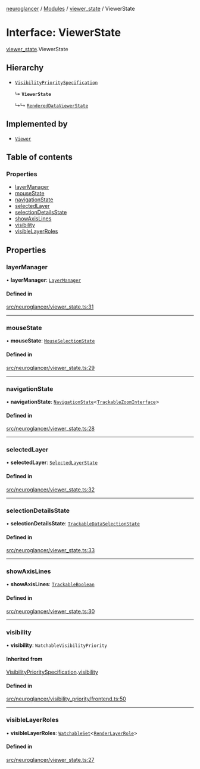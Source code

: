 [neuroglancer](../README.md) / [Modules](../modules.md) / [viewer\_state](../modules/viewer_state.md) / ViewerState

# Interface: ViewerState

[viewer_state](../modules/viewer_state.md).ViewerState

## Hierarchy

- [`VisibilityPrioritySpecification`](viewer_state.VisibilityPrioritySpecification.md)

  ↳ **`ViewerState`**

  ↳↳ [`RenderedDataViewerState`](rendered_data_panel.RenderedDataViewerState.md)

## Implemented by

- [`Viewer`](../classes/viewer.Viewer.md)

## Table of contents

### Properties

- [layerManager](viewer_state.ViewerState.md#layermanager)
- [mouseState](viewer_state.ViewerState.md#mousestate)
- [navigationState](viewer_state.ViewerState.md#navigationstate)
- [selectedLayer](viewer_state.ViewerState.md#selectedlayer)
- [selectionDetailsState](viewer_state.ViewerState.md#selectiondetailsstate)
- [showAxisLines](viewer_state.ViewerState.md#showaxislines)
- [visibility](viewer_state.ViewerState.md#visibility)
- [visibleLayerRoles](viewer_state.ViewerState.md#visiblelayerroles)

## Properties

### layerManager

• **layerManager**: [`LayerManager`](../classes/layer.LayerManager.md)

#### Defined in

[src/neuroglancer/viewer_state.ts:31](https://github.com/ActiveBrainAtlas2/neuroglancer/blob/b9eb98e6/src/neuroglancer/viewer_state.ts#L31)

___

### mouseState

• **mouseState**: [`MouseSelectionState`](../classes/layer.MouseSelectionState.md)

#### Defined in

[src/neuroglancer/viewer_state.ts:29](https://github.com/ActiveBrainAtlas2/neuroglancer/blob/b9eb98e6/src/neuroglancer/viewer_state.ts#L29)

___

### navigationState

• **navigationState**: [`NavigationState`](../classes/navigation_state.NavigationState.md)<[`TrackableZoomInterface`](../modules/navigation_state.md#trackablezoominterface)\>

#### Defined in

[src/neuroglancer/viewer_state.ts:28](https://github.com/ActiveBrainAtlas2/neuroglancer/blob/b9eb98e6/src/neuroglancer/viewer_state.ts#L28)

___

### selectedLayer

• **selectedLayer**: [`SelectedLayerState`](../classes/layer.SelectedLayerState.md)

#### Defined in

[src/neuroglancer/viewer_state.ts:32](https://github.com/ActiveBrainAtlas2/neuroglancer/blob/b9eb98e6/src/neuroglancer/viewer_state.ts#L32)

___

### selectionDetailsState

• **selectionDetailsState**: [`TrackableDataSelectionState`](../classes/layer.TrackableDataSelectionState.md)

#### Defined in

[src/neuroglancer/viewer_state.ts:33](https://github.com/ActiveBrainAtlas2/neuroglancer/blob/b9eb98e6/src/neuroglancer/viewer_state.ts#L33)

___

### showAxisLines

• **showAxisLines**: [`TrackableBoolean`](../classes/trackable_boolean.TrackableBoolean.md)

#### Defined in

[src/neuroglancer/viewer_state.ts:30](https://github.com/ActiveBrainAtlas2/neuroglancer/blob/b9eb98e6/src/neuroglancer/viewer_state.ts#L30)

___

### visibility

• **visibility**: `WatchableVisibilityPriority`

#### Inherited from

[VisibilityPrioritySpecification](viewer_state.VisibilityPrioritySpecification.md).[visibility](viewer_state.VisibilityPrioritySpecification.md#visibility)

#### Defined in

[src/neuroglancer/visibility_priority/frontend.ts:50](https://github.com/ActiveBrainAtlas2/neuroglancer/blob/b9eb98e6/src/neuroglancer/visibility_priority/frontend.ts#L50)

___

### visibleLayerRoles

• **visibleLayerRoles**: [`WatchableSet`](../classes/trackable_value.WatchableSet.md)<[`RenderLayerRole`](../enums/renderlayer.RenderLayerRole.md)\>

#### Defined in

[src/neuroglancer/viewer_state.ts:27](https://github.com/ActiveBrainAtlas2/neuroglancer/blob/b9eb98e6/src/neuroglancer/viewer_state.ts#L27)
